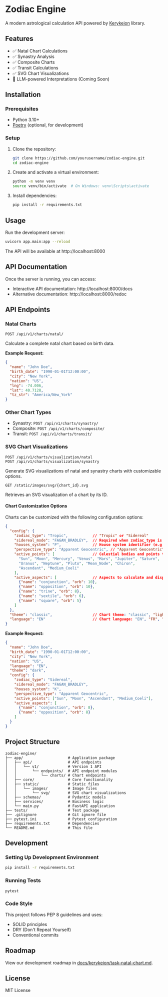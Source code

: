 # Zodiac Engine

A modern astrological calculation API powered by [Kerykeion](https://github.com/giacomobattista/kerykeion) library.

## Features

- ✅ Natal Chart Calculations
- ✅ Synastry Analysis
- ✅ Composite Charts
- ✅ Transit Calculations
- ✅ SVG Chart Visualizations
- 🚧 LLM-powered Interpretations (Coming Soon)

## Installation

### Prerequisites

- Python 3.10+
- [Poetry](https://python-poetry.org/) (optional, for development)

### Setup

1. Clone the repository:
   ```bash
   git clone https://github.com/yourusername/zodiac-engine.git
   cd zodiac-engine
   ```

2. Create and activate a virtual environment:
   ```bash
   python -m venv venv
   source venv/bin/activate  # On Windows: venv\Scripts\activate
   ```

3. Install dependencies:
   ```bash
   pip install -r requirements.txt
   ```

## Usage

Run the development server:

```bash
uvicorn app.main:app --reload
```

The API will be available at http://localhost:8000

## API Documentation

Once the server is running, you can access:

- Interactive API documentation: http://localhost:8000/docs
- Alternative documentation: http://localhost:8000/redoc

## API Endpoints

### Natal Charts

```
POST /api/v1/charts/natal/
```

Calculate a complete natal chart based on birth data.

**Example Request:**

```json
{
  "name": "John Doe",
  "birth_date": "1990-01-01T12:00:00",
  "city": "New York",
  "nation": "US",
  "lng": -74.006,
  "lat": 40.7128,
  "tz_str": "America/New_York"
}
```

### Other Chart Types

- Synastry: `POST /api/v1/charts/synastry/`
- Composite: `POST /api/v1/charts/composite/`
- Transit: `POST /api/v1/charts/transit/`

### SVG Chart Visualizations

```
POST /api/v1/charts/visualization/natal
POST /api/v1/charts/visualization/synastry
```

Generate SVG visualizations of natal and synastry charts with customizable options.

```
GET /static/images/svg/{chart_id}.svg
```

Retrieves an SVG visualization of a chart by its ID.

#### Chart Customization Options

Charts can be customized with the following configuration options:

```json
{
  "config": {
    "zodiac_type": "Tropic",           // "Tropic" or "Sidereal"
    "sidereal_mode": "FAGAN_BRADLEY",  // Required when zodiac_type is "Sidereal"
    "houses_system": "P",              // House system identifier (e.g., "P" for Placidus, "K" for Koch)
    "perspective_type": "Apparent Geocentric", // "Apparent Geocentric", "True Geocentric", "Heliocentric", "Topocentric"
    "active_points": [                 // Celestial bodies and points to include in the chart
      "Sun", "Moon", "Mercury", "Venus", "Mars", "Jupiter", "Saturn", 
      "Uranus", "Neptune", "Pluto", "Mean_Node", "Chiron", 
      "Ascendant", "Medium_Coeli"
    ],
    "active_aspects": [                // Aspects to calculate and display
      {"name": "conjunction", "orb": 10},
      {"name": "opposition", "orb": 10},
      {"name": "trine", "orb": 8},
      {"name": "sextile", "orb": 6},
      {"name": "square", "orb": 5}
    ]
  },
  "theme": "classic",                  // Chart theme: "classic", "light", "dark", "dark-high-contrast"
  "language": "EN"                     // Chart language: "EN", "FR", "PT", "IT", "CN", "ES", "RU", "TR", "DE", "HI"
}
```

**Example Request:**

```json
{
  "name": "John Doe",
  "birth_date": "1990-01-01T12:00:00",
  "city": "New York",
  "nation": "US",
  "language": "EN",
  "theme": "dark",
  "config": {
    "zodiac_type": "Sidereal",
    "sidereal_mode": "FAGAN_BRADLEY",
    "houses_system": "K",
    "perspective_type": "Apparent Geocentric",
    "active_points": ["Sun", "Moon", "Ascendant", "Medium_Coeli"],
    "active_aspects": [
      {"name": "conjunction", "orb": 8},
      {"name": "opposition", "orb": 8}
    ]
  }
}
```

## Project Structure

```
zodiac-engine/
├── app/                    # Application package
│   ├── api/                # API endpoints
│   │   └── v1/             # Version 1 API
│   │       └── endpoints/  # API endpoint modules
│   │           └── charts/ # Chart endpoints
│   ├── core/               # Core functionality
│   ├── static/             # Static files
│   │   └── images/         # Image files
│   │       └── svg/        # SVG chart visualizations
│   ├── schemas/            # Pydantic models
│   ├── services/           # Business logic
│   └── main.py             # FastAPI application
├── tests/                  # Test package
├── .gitignore              # Git ignore file
├── pytest.ini              # Pytest configuration
├── requirements.txt        # Dependencies
└── README.md               # This file
```

## Development

### Setting Up Development Environment

```bash
pip install -r requirements.txt
```

### Running Tests

```bash
pytest
```

### Code Style

This project follows PEP 8 guidelines and uses:
- SOLID principles
- DRY (Don't Repeat Yourself)
- Conventional commits

## Roadmap

View our development roadmap in [docs/kerykeion/task-natal-chart.md](docs/kerykeion/task-natal-chart.md).

## License

MIT License 